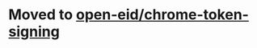 # Moved to [open-eid/chrome-token-signing](https://github.com/open-eid/chrome-token-signing/tree/master/SafariAppExtension)
